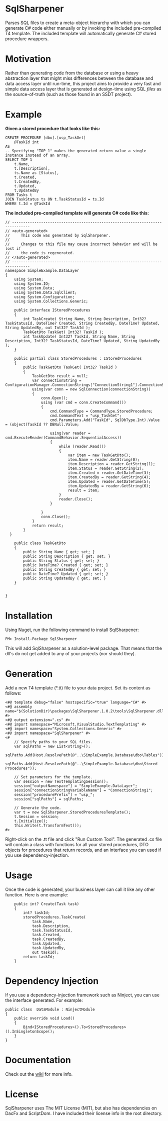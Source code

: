 # SqlSharpener
Parses SQL files to create a meta-object hierarchy with which you can generate C# code either manually or by invoking the included pre-compiled T4 template. The included template will automatically generate C# stored procedure wrappers.

# Motivation
Rather than generating code from the database or using a heavy abstraction layer that might miss differences between the database and data access layer until run-time, this project aims to provide a very fast and simple data access layer that is generated at design-time using SQL _files_ as the source-of-truth (such as those found in an SSDT project).

# Example
**Given a stored procedure that looks like this:**

    CREATE PROCEDURE [dbo].[usp_TaskGet]
    	@TaskId int
    AS
  	-- Specifying "TOP 1" makes the generated return value a single instance instead of an array.
  	SELECT TOP 1
  		t.Name,
  		t.[Description],
  		ts.Name as [Status],
  		t.Created,
  		t.CreatedBy,
  		t.Updated,
  		t.UpdatedBy
  	FROM Tasks t
  	JOIN TaskStatus ts ON t.TaskStatusId = ts.Id
  	WHERE t.Id = @TaskId

**The included pre-compiled template will generate C# code like this:**

    // ------------------------------------------------------------------------------
    // <auto-generated>
    //     This code was generated by SqlSharpener.
    //  
    //     Changes to this file may cause incorrect behavior and will be lost if
    //     the code is regenerated.
    // </auto-generated>
    // ------------------------------------------------------------------------------
    namespace SimpleExample.DataLayer
    {
    	using System;
    	using System.IO;
    	using System.Data;
    	using System.Data.SqlClient;
    	using System.Configuration;
    	using System.Collections.Generic;

    	public interface IStoredProcedures
    	{
    		int TaskCreate( String Name, String Description, Int32? TaskStatusId, DateTime? Created, String CreatedBy, DateTime? Updated, String UpdatedBy, out Int32? TaskId );
    		TaskGetDto TaskGet( Int32? TaskId );
    		int TaskUpdate( Int32? TaskId, String Name, String Description, Int32? TaskStatusId, DateTime? Updated, String UpdatedBy );
    	}
    
    	public partial class StoredProcedures : IStoredProcedures
    	{
    		public TaskGetDto TaskGet( Int32? TaskId )
    		{
    			TaskGetDto result = null;
    			var connectionString = ConfigurationManager.ConnectionStrings["ConnectionString1"].ConnectionString;
    			using(var conn = new SqlConnection(connectionString))
    			{
    				conn.Open();
    				using (var cmd = conn.CreateCommand())
    				{
    					cmd.CommandType = CommandType.StoredProcedure;
    					cmd.CommandText = "usp_TaskGet";
    					cmd.Parameters.Add("TaskId", SqlDbType.Int).Value = (object)TaskId ?? DBNull.Value;
    
    					using(var reader = cmd.ExecuteReader(CommandBehavior.SequentialAccess))
    					{
    						while (reader.Read())
    						{
    							var item = new TaskGetDto();
    							item.Name = reader.GetString(0);
    							item.Description = reader.GetString(1);
    							item.Status = reader.GetString(2);
    							item.Created = reader.GetDateTime(3);
    							item.CreatedBy = reader.GetString(4);
    							item.Updated = reader.GetDateTime(5);
    							item.UpdatedBy = reader.GetString(6);
    							result = item;
    						}
    						reader.Close();
    					}
    
    				}
    				conn.Close();
    			}
    			return result;
    		}
      }
    
    	public class TaskGetDto
    	{
    		public String Name { get; set; }
    		public String Description { get; set; }
    		public String Status { get; set; }
    		public DateTime? Created { get; set; }
    		public String CreatedBy { get; set; }
    		public DateTime? Updated { get; set; }
    		public String UpdatedBy { get; set; }
    	}
    
    
    }

# Installation

Using Nuget, run the following command to install SqlSharpener:

    PM> Install-Package SqlSharpener
    
This will add SqlSharpener as a solution-level package. That means that the dll's do not get added to any of your projects (nor should they). 

# Generation

Add a new T4 template (*.tt) file to your data project. Set its content as follows:

    <#@ template debug="false" hostspecific="true" language="C#" #>
    <#@ assembly name="$(SolutionDir)\packages\SqlSharpener.1.0.2\tools\SqlSharpener.dll" #>
    <#@ output extension=".cs" #>
    <#@ import namespace="Microsoft.VisualStudio.TextTemplating" #>
    <#@ import namespace="System.Collections.Generic" #>
    <#@ import namespace="SqlSharpener" #>
    <#
    	// Specify paths to your SQL files.
    	var sqlPaths = new List<string>();
    	sqlPaths.Add(Host.ResolvePath(@"..\SimpleExample.Database\dbo\Tables"));
    	sqlPaths.Add(Host.ResolvePath(@"..\SimpleExample.Database\dbo\Stored Procedures"));
    
    	// Set parameters for the template.
    	var session = new TextTemplatingSession();
    	session["outputNamespace"] = "SimpleExample.DataLayer";
    	session["connectionStringVariableName"] = "ConnectionString1";
    	session["procedurePrefix"] = "usp_";
    	session["sqlPaths"] = sqlPaths;
    
    	// Generate the code.
    	var t = new SqlSharpener.StoredProceduresTemplate();
        t.Session = session;
    	t.Initialize();
    	this.Write(t.TransformText());
    #>

Right-click on the .tt file and click "Run Custom Tool". The generated .cs file will contain a class with functions for all your stored procedures, DTO objects for procedures that return records, and an interface you can used if you use dependency-injection.

# Usage

Once the code is generated, your business layer can call it like any other function. Here is one example:

        public int? Create(Task task)
        {
            int? taskId;
            storedProcedures.TaskCreate(
                task.Name,
                task.Description,
                task.TaskStatusId,
                task.Created,
                task.CreatedBy,
                task.Updated,
                task.UpdatedBy,
                out taskId);
            return taskId;
        }
        
# Dependency Injection

If you use a dependency-injection framework such as Ninject, you can use the interface generated. For example:

    public class  DataModule : NinjectModule
    {
        public override void Load()
        {
            Bind<IStoredProcedures>().To<StoredProcedures>().InSingletonScope();
        }
    }
    
# Documentation

Check out the [wiki](https://github.com/aeslinger0/sqlsharpener/wiki) for more info.
    
# License

SqlSharpener uses The MIT License (MIT), but also has dependencies on DacFx and ScriptDom. I have included their license info in the root directory.
